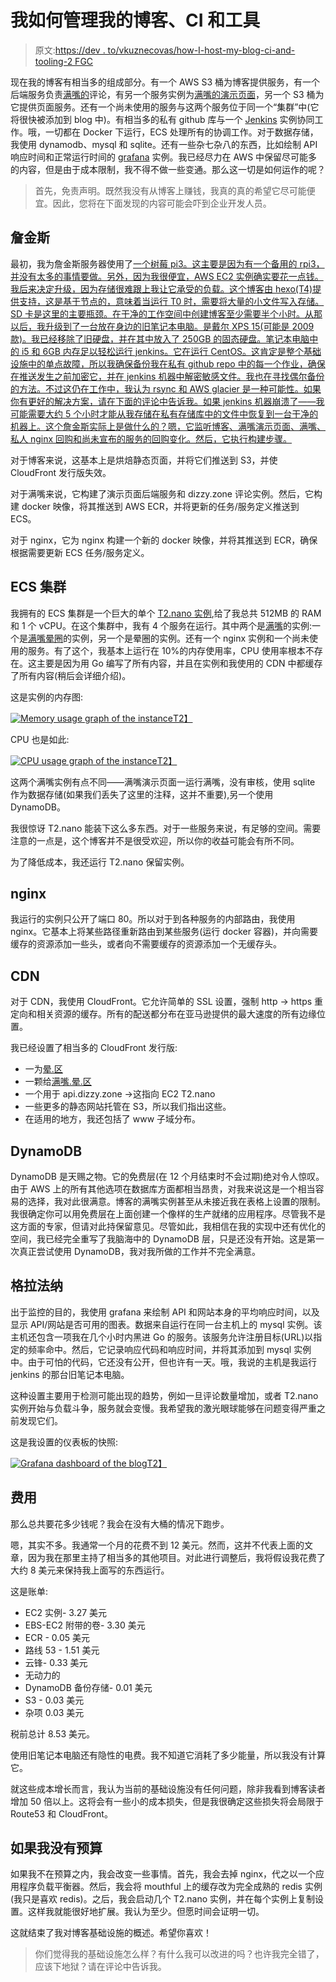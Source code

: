 # 我如何管理我的博客、CI 和工具

> 原文:[https://dev . to/vkuznecovas/how-I-host-my-blog-ci-and-tooling-2 FGC](https://dev.to/vkuznecovas/how-i-host-my-blog-ci-and-tooling-2fgc)

现在我的博客有相当多的组成部分。有一个 AWS S3 桶为博客提供服务，有一个后端服务负责[满嘴的](https://github.com/vkuznecovas/mouthful)评论，有另一个服务实例为[满嘴的演示页面](https://mouthful.dizzy.zone)，另一个 S3 桶为它提供页面服务。还有一个尚未使用的服务与这两个服务位于同一个“集群”中(它将很快被添加到 blog 中)。有相当多的私有 github 库与一个 [Jenkins](https://jenkins.io/) 实例协同工作。哦，一切都在 Docker 下运行，ECS 处理所有的协调工作。对于数据存储，我使用 dynamodb、mysql 和 sqlite。还有一些杂七杂八的东西，比如绘制 API 响应时间和正常运行时间的 [grafana](https://grafana.com/) 实例。我已经尽力在 AWS 中保留尽可能多的内容，但是由于成本限制，我不得不做一些变通。那么这一切是如何运作的呢？

> 首先，免责声明。既然我没有从博客上赚钱，我真的真的希望它尽可能便宜。因此，您将在下面发现的内容可能会吓到企业开发人员。

## [](#jenkins)詹金斯

最初，我为詹金斯服务器使用了[一个树莓 pi3。这主要是因为有一个备用的 rpi3，并没有太多的事情要做。另外，因为我很便宜，AWS EC2 实例确实要花一点钱。我后来决定升级，因为存储很难跟上我让它承受的负载。这个博客由 hexo(T4)提供支持，这是基于节点的，意味着当运行 T0 时，需要将大量的小文件写入存储。SD 卡是这里的主要瓶颈。在干净的工作空间中创建博客至少需要半个小时。从那以后，我升级到了一台放在身边的旧笔记本电脑。是戴尔 XPS 15(可能是 2009 款)。我已经移除了旧硬盘，并在其中放入了 250GB 的固态硬盘。笔记本电脑中的 i5 和 6GB 内存足以轻松运行 jenkins。它在运行 CentOS。这肯定是整个基础设施中的单点故障，所以我确保备份我在私有 github repo 中的每一个作业，确保在推送发生之前加密它，并在 jenkins 机器中解密敏感文件。我也在寻找偶尔备份的方法。不过这仍在工作中，我认为 rsync 和 AWS glacier 是一种可能性。如果你有更好的解决方案，请在下面的评论中告诉我。如果 jenkins 机器崩溃了——我可能需要大约 5 个小时才能从我存储在私有存储库中的文件中恢复到一台干净的机器上。这个詹金斯实际上是做什么的？嗯，它监听博客、满嘴演示页面、满嘴、私人 nginx 回购和尚未宣布的服务的回购变化。然后，它执行构建步骤。](https://dizzy.zone/2018/02/09/Jenkins-on-raspberry-pi-3/)

对于博客来说，这基本上是烘焙静态页面，并将它们推送到 S3，并使 CloudFront 发行版失效。

对于满嘴来说，它构建了演示页面后端服务和 dizzy.zone 评论实例。然后，它构建 docker 映像，将其推送到 AWS ECR，并将更新的任务/服务定义推送到 ECS。

对于 nginx，它为 nginx 构建一个新的 docker 映像，并将其推送到 ECR，确保根据需要更新 ECS 任务/服务定义。

## [](#ecs-cluster)ECS 集群

我拥有的 ECS 集群是一个巨大的单个 [T2.nano 实例](https://aws.amazon.com/blogs/aws/ec2-update-t2-nano-instances-now-available/),给了我总共 512MB 的 RAM 和 1 个 vCPU。在这个集群中，我有 4 个服务在运行。其中两个是[满嘴](https://github.com/vkuznecovas/mouthful)的实例:一个是[满嘴晕圈](https://mouthful.dizzy.zone)的实例，另一个是晕圈的实例。还有一个 nginx 实例和一个尚未使用的服务。有了这个，我基本上运行在 10%的内存使用率，CPU 使用率根本不存在。这主要是因为用 Go 编写了所有内容，并且在实例和我使用的 CDN 中都缓存了所有内容(稍后会详细介绍)。

这是实例的内存图:

[![Memory usage graph of the instance](../Images/1aaf201c98f2ef137944d1d25a887743.png)T2】](https://res.cloudinary.com/practicaldev/image/fetch/s--vfyNkJDB--/c_limit%2Cf_auto%2Cfl_progressive%2Cq_auto%2Cw_880/https://dizzy.zone/2018/08/15/How-I-host-this-blog-CI-and-tooling/memory.png)

CPU 也是如此:

[![CPU usage graph of the instance](../Images/c00567636bb28ef6feb5f9c73918f10c.png)T2】](https://res.cloudinary.com/practicaldev/image/fetch/s--lGplaWSy--/c_limit%2Cf_auto%2Cfl_progressive%2Cq_auto%2Cw_880/https://dizzy.zone/2018/08/15/How-I-host-this-blog-CI-and-tooling/cpu.png)

这两个满嘴实例有点不同——满嘴演示页面一运行满嘴，没有审核，使用 sqlite 作为数据存储(如果我们丢失了这里的注释，这并不重要),另一个使用 DynamoDB。

我很惊讶 T2.nano 能装下这么多东西。对于一些服务来说，有足够的空间。需要注意的一点是，这个博客并不是很受欢迎，所以你的收益可能会有所不同。

为了降低成本，我还运行 T2.nano 保留实例。

## [](#nginx)nginx

我运行的实例只公开了端口 80。所以对于到各种服务的内部路由，我使用 nginx。它基本上将某些路径重新路由到某些服务(运行 docker 容器)，并向需要缓存的资源添加一些头，或者向不需要缓存的资源添加一个无缓存头。

## [](#cdn)CDN

对于 CDN，我使用 CloudFront。它允许简单的 SSL 设置，强制 http -> https 重定向和相关资源的缓存。所有的配送都分布在亚马逊提供的最大速度的所有边缘位置。

我已经设置了相当多的 CloudFront 发行版:

*   一为[晕.区](https://dizzy.zone)
*   一颗给[满嘴.晕.区](https://mouthful.dizzy.zone)
*   一个用于 api.dizzy.zone ->这指向 EC2 T2.nano
*   一些更多的静态网站托管在 S3，所以我们指出这些。
*   在适用的地方，我还包括了 www 子域分布。

## [](#dynamodb)DynamoDB

DynamoDB 是天赐之物。它的免费层(在 12 个月结束时不会过期)绝对令人惊叹。由于 AWS 上的所有其他选项在数据库方面都相当昂贵，对我来说这是一个相当容易的选择，我对此很满意。博客的满嘴实例甚至从未接近我在表格上设置的限制。我很确定你可以用免费层在上面创建一个像样的生产就绪的应用程序。尽管我不是这方面的专家，但请对此持保留意见。尽管如此，我相信在我的实现中还有优化的空间，我已经完全重写了我脑海中的 DynamoDB 层，只是还没有开始。这是第一次真正尝试使用 DynamoDB，我对我所做的工作并不完全满意。

## [](#grafana)格拉法纳

出于监控的目的，我使用 grafana 来绘制 API 和网站本身的平均响应时间，以及显示 API/网站是否可用的图表。数据来自运行在同一台主机上的 mysql 实例。该主机还包含一项我在几个小时内黑进 Go 的服务。该服务允许注册目标(URL)以指定的频率命中。然后，它记录响应代码和响应时间，并将其添加到 mysql 实例中。由于可怕的代码，它还没有公开，但也许有一天。哦，我说的主机是我运行 jenkins 的那台旧笔记本电脑。

这种设置主要用于检测可能出现的趋势，例如一旦评论数量增加，或者 T2.nano 实例开始与负载斗争，服务就会变慢。我希望我的激光眼球能够在问题变得严重之前发现它们。

这是我设置的仪表板的快照:

[![Grafana dashboard of the blog](../Images/df3f8d2c155857f8dbc3f84e403c0fbc.png)T2】](https://res.cloudinary.com/practicaldev/image/fetch/s--fy1FjiLq--/c_limit%2Cf_auto%2Cfl_progressive%2Cq_auto%2Cw_880/https://dizzy.zone/2018/08/15/How-I-host-this-blog-CI-and-tooling/grafana.png)

## [](#the-costs)费用

那么总共要花多少钱呢？我会在没有大桶的情况下跑步。

嗯，其实不多。我通常一个月的花费不到 12 美元。然而，这并不代表上面的文章，因为我在那里主持了相当多的其他项目。对此进行调整后，我将假设我花费了大约 8 美元来保持我上面写的东西运行。

这是账单:

*   EC2 实例- 3.27 美元
*   EBS-EC2 附带的卷- 3.30 美元
*   ECR - 0.05 美元
*   路线 53 - 1.51 美元
*   云锋- 0.33 美元
*   无动力的
*   DynamoDB 备份存储- 0.01 美元
*   S3 - 0.03 美元
*   杂项 0.03 美元

税前总计 8.53 美元。

使用旧笔记本电脑还有隐性的电费。我不知道它消耗了多少能量，所以我没有计算它。

就这些成本增长而言，我认为当前的基础设施没有任何问题，除非我看到博客读者增加 50 倍以上。这将会有一些小的成本损失，但是我很确定这些损失将会局限于 Route53 和 CloudFront。

## 如果我没有预算

如果我不在预算之内，我会改变一些事情。首先，我会去掉 nginx，代之以一个应用程序负载平衡器。然后，我会将 mouthful 上的缓存改为完全成熟的 redis 实例(我只是喜欢 redis)。之后，我会启动几个 T2.nano 实例，并在每个实例上复制设置。这样我就能很好地扩展。我认为至少。但愿时间会证明一切。

这就结束了我对博客基础设施的概述。希望你喜欢！

> 你们觉得我的基础设施怎么样？有什么我可以改进的吗？也许我完全错了，应该下地狱？请在评论中告诉我。